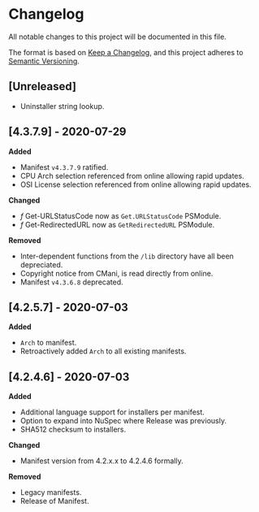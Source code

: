 # Changelog
All notable changes to this project will be documented in this file.

The format is based on [Keep a Changelog](https://keepachangelog.com/en/1.0.0/),
and this project adheres to [Semantic Versioning](https://semver.org/spec/v2.0.0.html).

## [Unreleased]
  - Uninstaller string lookup.

## [4.3.7.9] - 2020-07-29
**Added**
  - Manifest `v4.3.7.9` ratified.
  - CPU Arch selection referenced from online allowing rapid updates.
  - OSI License selection referenced from online allowing rapid updates.

**Changed**
  - _f_ Get-URLStatusCode now as `Get.URLStatusCode` PSModule.
  - _f_ Get-RedirectedURL now as `GetRedirectedURL` PSModule.

**Removed**
  - Inter-dependent functions from the `/lib` directory have all been depreciated.
  - Copyright notice from CMani, is read directly from online.
  - Manifest `v4.3.6.8` deprecated.

## [4.2.5.7] - 2020-07-03
**Added**
  - `Arch` to manifest.
  - Retroactively added `Arch` to all existing manifests.

## [4.2.4.6] - 2020-07-03
**Added**
  - Additional language support for installers per manifest.
  - Option to expand into NuSpec where Release was previously.
  - SHA512 checksum to installers.

**Changed**
  - Manifest version from 4.2.x.x to 4.2.4.6 formally.

**Removed**
  - Legacy manifests.
  - Release of Manifest.